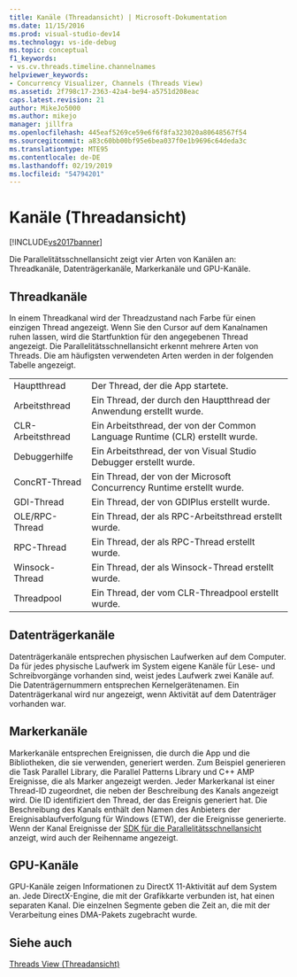 ```yaml
---
title: Kanäle (Threadansicht) | Microsoft-Dokumentation
ms.date: 11/15/2016
ms.prod: visual-studio-dev14
ms.technology: vs-ide-debug
ms.topic: conceptual
f1_keywords:
- vs.cv.threads.timeline.channelnames
helpviewer_keywords:
- Concurrency Visualizer, Channels (Threads View)
ms.assetid: 2f798c17-2363-42a4-be94-a5751d208eac
caps.latest.revision: 21
author: MikeJo5000
ms.author: mikejo
manager: jillfra
ms.openlocfilehash: 445eaf5269ce59e6f6f8fa323020a80648567f54
ms.sourcegitcommit: a83c60bb00bf95e6bea037f0e1b9696c64deda3c
ms.translationtype: MTE95
ms.contentlocale: de-DE
ms.lasthandoff: 02/19/2019
ms.locfileid: "54794201"
---
```

# <a name="channels-threads-view"></a>Kanäle (Threadansicht)
[!INCLUDE[vs2017banner](../includes/vs2017banner.md)]

Die Parallelitätsschnellansicht zeigt vier Arten von Kanälen an: Threadkanäle, Datenträgerkanäle, Markerkanäle und GPU-Kanäle.  
  
## <a name="thread-channels"></a>Threadkanäle  
 In einem Threadkanal wird der Threadzustand nach Farbe für einen einzigen Thread angezeigt. Wenn Sie den Cursor auf dem Kanalnamen ruhen lassen, wird die Startfunktion für den angegebenen Thread angezeigt. Die Parallelitätsschnellansicht erkennt mehrere Arten von Threads. Die am häufigsten verwendeten Arten werden in der folgenden Tabelle angezeigt.  
  
|||  
|-|-|  
|Hauptthread|Der Thread, der die App startete.|  
|Arbeitsthread|Ein Thread, der durch den Hauptthread der Anwendung erstellt wurde.|  
|CLR-Arbeitsthread|Ein Arbeitsthread, der von der Common Language Runtime (CLR) erstellt wurde.|  
|Debuggerhilfe|Ein Arbeitsthread, der von Visual Studio Debugger erstellt wurde.|  
|ConcRT-Thread|Ein Thread, der von der Microsoft Concurrency Runtime erstellt wurde.|  
|GDI-Thread|Ein Thread, der von GDIPlus erstellt wurde.|  
|OLE/RPC-Thread|Ein Thread, der als RPC-Arbeitsthread erstellt wurde.|  
|RPC-Thread|Ein Thread, der als RPC-Thread erstellt wurde.|  
|Winsock-Thread|Ein Thread, der als Winsock-Thread erstellt wurde.|  
|Threadpool|Ein Thread, der vom CLR-Threadpool erstellt wurde.|  
  
## <a name="disk-channels"></a>Datenträgerkanäle  
 Datenträgerkanäle entsprechen physischen Laufwerken auf dem Computer. Da für jedes physische Laufwerk im System eigene Kanäle für Lese- und Schreibvorgänge vorhanden sind, weist jedes Laufwerk zwei Kanäle auf. Die Datenträgernummern entsprechen Kernelgerätenamen. Ein Datenträgerkanal wird nur angezeigt, wenn Aktivität auf dem Datenträger vorhanden war.  
  
## <a name="marker-channels"></a>Markerkanäle  
 Markerkanäle entsprechen Ereignissen, die durch die App und die Bibliotheken, die sie verwenden, generiert werden. Zum Beispiel generieren die Task Parallel Library, die Parallel Patterns Library und C++ AMP Ereignisse, die als Marker angezeigt werden. Jeder Markerkanal ist einer Thread-ID zugeordnet, die neben der Beschreibung des Kanals angezeigt wird. Die ID identifiziert den Thread, der das Ereignis generiert hat. Die Beschreibung des Kanals enthält den Namen des Anbieters der Ereignisablaufverfolgung für Windows (ETW), der die Ereignisse generierte. Wenn der Kanal Ereignisse der [ SDK für die Parallelitätsschnellansicht](../profiling/concurrency-visualizer-sdk.md) anzeigt, wird auch der Reihenname angezeigt.  
  
## <a name="gpu-channels"></a>GPU-Kanäle  
 GPU-Kanäle zeigen Informationen zu DirectX 11-Aktivität auf dem System an.  Jede DirectX-Engine, die mit der Grafikkarte verbunden ist, hat einen separaten Kanal.  Die einzelnen Segmente geben die Zeit an, die mit der Verarbeitung eines DMA-Pakets zugebracht wurde.  
  
## <a name="see-also"></a>Siehe auch  
 [Threads View (Threadansicht)](../profiling/threads-view-parallel-performance.md)
